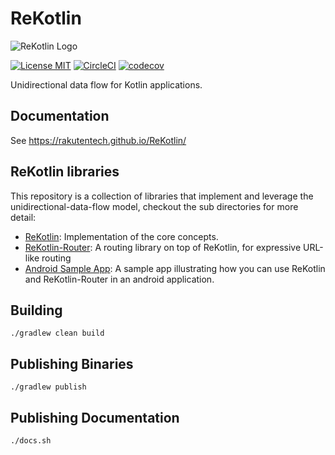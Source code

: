 # ReKotlin

![ReKotlin Logo](https://rakutentech.github.io/ReKotlin/logo.svg)

[![License MIT](https://img.shields.io/badge/license-MIT-blue.svg?style=flat-square)](https://github.com/rakutentech/ReKotlin/blob/master/LICENSE)
[![CircleCI](https://circleci.com/gh/rakutentech/ReKotlin.svg?style=svg)](https://circleci.com/gh/rakutentech/ReKotlin)
[![codecov](https://codecov.io/gh/rakutentech/ReKotlin/branch/master/graph/badge.svg)](https://codecov.io/gh/rakutentech/ReKotlin)

Unidirectional data flow for Kotlin applications.

## Documentation

See https://rakutentech.github.io/ReKotlin/

## ReKotlin libraries

This repository is a collection of libraries that implement and leverage the unidirectional-data-flow model, checkout the sub directories for more detail:

- [ReKotlin](rekotlin): Implementation of the core concepts.
- [ReKotlin-Router](rekotlin-router): A routing library on top of ReKotlin, for expressive URL-like routing
- [Android Sample App](sample-android): A sample app illustrating how you can use ReKotlin and ReKotlin-Router in an android application.

## Building

```shell
./gradlew clean build
```

## Publishing Binaries

```shell
./gradlew publish
```

## Publishing Documentation

```shell
./docs.sh
```
